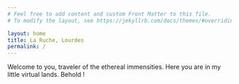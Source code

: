 ```yaml
---
# Feel free to add content and custom Front Matter to this file.
# To modify the layout, see https://jekyllrb.com/docs/themes/#overriding-theme-defaults

layout: home
title: La Ruche, Lourdes
permalink: /
---
```


<!-- <div id="logo-frontpage-container" class="nav-container other-bg-color">
  <img class="logo-frontpage" src="{{ site.baseurl }}/assets/images/photos/2023-03-15 11.11.57.jpg" alt="INSAlgo">
</div> -->

Welcome to you, traveler of the ethereal immensities. Here you are in my little virtual lands. Behold !